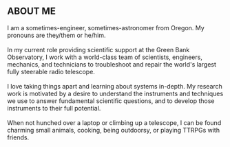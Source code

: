 ## ABOUT ME
I am a sometimes-engineer, sometimes-astronomer from Oregon. My pronouns are they/them or he/him.\
\
In my current role providing scientific support at the Green Bank Observatory, I work with a world-class team of scientists, engineers, mechanics, and technicians to troubleshoot and repair the world's largest fully steerable radio telescope.\
\
I love taking things apart and learning about systems in-depth. My research work is motivated by a desire to understand the instruments and techniques we use to answer fundamental scientific questions, and to develop those instruments to their full potential. \
\
When not hunched over a laptop or climbing up a telescope, I can be found charming small animals, cooking, being outdoorsy, or playing TTRPGs with friends.